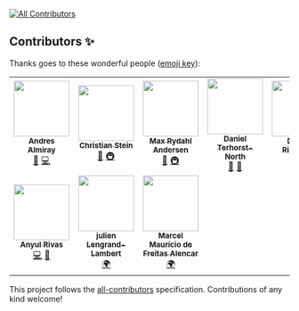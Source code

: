 
<!-- ALL-CONTRIBUTORS-BADGE:START - Do not remove or modify this section -->
[![All Contributors](https://img.shields.io/badge/all_contributors-10-orange.svg?style=flat-square)](#contributors-)
<!-- ALL-CONTRIBUTORS-BADGE:END -->
## Contributors ✨

Thanks goes to these wonderful people ([emoji key](https://allcontributors.org/docs/en/emoji-key)):

<!-- ALL-CONTRIBUTORS-LIST:START - Do not remove or modify this section -->
<!-- prettier-ignore-start -->
<!-- markdownlint-disable -->
<table>
  <tr>
    <td align="center"><a href="https://andresalmiray.com/"><img src="https://avatars.githubusercontent.com/u/13969?v=4?s=100" width="100px;" alt=""/><br /><sub><b>Andres Almiray</b></sub></a><br /><a href="#ideas-aalmiray" title="Ideas, Planning, & Feedback">🤔</a> <a href="https://github.com/jreleaser/jreleaser/commits?author=aalmiray" title="Code">💻</a></td>
    <td align="center"><a href="https://sormuras.github.io"><img src="https://avatars.githubusercontent.com/u/2319838?v=4?s=100" width="100px;" alt=""/><br /><sub><b>Christian Stein</b></sub></a><br /><a href="#ideas-sormuras" title="Ideas, Planning, & Feedback">🤔</a> <a href="#infra-sormuras" title="Infrastructure (Hosting, Build-Tools, etc)">🚇</a></td>
    <td align="center"><a href="https://xam.dk"><img src="https://avatars.githubusercontent.com/u/54129?v=4?s=100" width="100px;" alt=""/><br /><sub><b>Max Rydahl Andersen</b></sub></a><br /><a href="#ideas-maxandersen" title="Ideas, Planning, & Feedback">🤔</a> <a href="#infra-maxandersen" title="Infrastructure (Hosting, Build-Tools, etc)">🚇</a></td>
    <td align="center"><a href="http://dannorth.net"><img src="https://avatars.githubusercontent.com/u/3180?v=4?s=100" width="100px;" alt=""/><br /><sub><b>Daniel Terhorst-North</b></sub></a><br /><a href="#ideas-tastapod" title="Ideas, Planning, & Feedback">🤔</a> <a href="https://github.com/jreleaser/jreleaser/commits?author=tastapod" title="Documentation">📖</a></td>
    <td align="center"><a href="https://drippinger.de/"><img src="https://avatars.githubusercontent.com/u/1452505?v=4?s=100" width="100px;" alt=""/><br /><sub><b>Dennis Rippinger</b></sub></a><br /><a href="https://github.com/jreleaser/jreleaser/commits?author=DennisRippinger" title="Code">💻</a></td>
    <td align="center"><a href="https://www.linkedin.com/in/jruaux"><img src="https://avatars.githubusercontent.com/u/1628034?v=4?s=100" width="100px;" alt=""/><br /><sub><b>Julien Ruaux</b></sub></a><br /><a href="https://github.com/jreleaser/jreleaser/commits?author=jruaux" title="Code">💻</a></td>
    <td align="center"><a href="https://blog.bmarwell.de/"><img src="https://avatars.githubusercontent.com/u/1413391?v=4?s=100" width="100px;" alt=""/><br /><sub><b>Benjamin Marwell</b></sub></a><br /><a href="https://github.com/jreleaser/jreleaser/commits?author=bmarwell" title="Code">💻</a> <a href="https://github.com/jreleaser/jreleaser/issues?q=author%3Abmarwell" title="Bug reports">🐛</a></td>
  </tr>
  <tr>
    <td align="center"><a href="https://ve.linkedin.com/in/anyulled"><img src="https://avatars.githubusercontent.com/u/100741?v=4?s=100" width="100px;" alt=""/><br /><sub><b>Anyul Rivas</b></sub></a><br /><a href="https://github.com/jreleaser/jreleaser/commits?author=anyulled" title="Code">💻</a> <a href="https://github.com/jreleaser/jreleaser/issues?q=author%3Aanyulled" title="Bug reports">🐛</a></td>
    <td align="center"><a href="http://www.lengrand.fr/"><img src="https://avatars.githubusercontent.com/u/921666?v=4?s=100" width="100px;" alt=""/><br /><sub><b>julien Lengrand-Lambert</b></sub></a><br /><a href="#translation-jlengrand" title="Translation">🌍</a></td>
    <td align="center"><a href="http://twitter.com/marcelmfa"><img src="https://avatars.githubusercontent.com/u/1922887?v=4?s=100" width="100px;" alt=""/><br /><sub><b>Marcel Maurício de Freitas Alencar</b></sub></a><br /><a href="#translation-marcelmfa" title="Translation">🌍</a></td>
  </tr>
</table>

<!-- markdownlint-restore -->
<!-- prettier-ignore-end -->

<!-- ALL-CONTRIBUTORS-LIST:END -->

This project follows the [all-contributors](https://github.com/all-contributors/all-contributors) specification. Contributions of any kind welcome!
